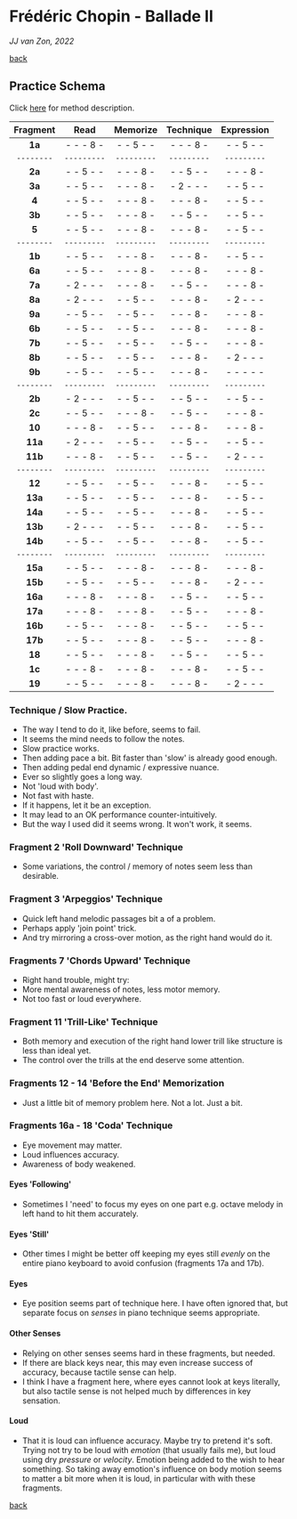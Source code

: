 Frédéric Chopin - Ballade Ⅱ
===========================

*JJ van Zon, 2022*

[back](./README.md)

Practice Schema
---------------

Click [here](https://jjvanzon.github.io/Piano-Playing-Docs/methods/practice-schema.html) for method description.

| Fragment |   Read    | Memorize  | Technique |Expression |
|:--------:|:---------:|:---------:|:---------:|:---------:|
| __1a__   | - - - 8 - | - - 5 - - | - - - 8 - | - - 5 - - |
|`--------`|`---------`|`---------`|`---------`|`---------`|
| __2a__   | - - 5 - - | - - - 8 - | - - 5 - - | - - - 8 - |
| __3a__   | - - 5 - - | - - - 8 - | - 2 - - - | - - 5 - - |
| __4__    | - - 5 - - | - - - 8 - | - - - 8 - | - - 5 - - |
| __3b__   | - - 5 - - | - - - 8 - | - - 5 - - | - - 5 - - |
| __5__    | - - 5 - - | - - - 8 - | - - - 8 - | - - 5 - - |
|`--------`|`---------`|`---------`|`---------`|`---------`|
| __1b__   | - - 5 - - | - - - 8 - | - - - 8 - | - - 5 - - |
| __6a__   | - - 5 - - | - - - 8 - | - - - 8 - | - - - 8 - |
| __7a__   | - 2 - - - | - - - 8 - | - - 5 - - | - - - 8 - |
| __8a__   | - 2 - - - | - - 5 - - | - - - 8 - | - 2 - - - |
| __9a__   | - - 5 - - | - - 5 - - | - - - 8 - | - - - 8 - |
| __6b__   | - - 5 - - | - - 5 - - | - - - 8 - | - - - 8 - |
| __7b__   | - - 5 - - | - - 5 - - | - - 5 - - | - - - 8 - |
| __8b__   | - - 5 - - | - - 5 - - | - - - 8 - | - 2 - - - |
| __9b__   | - - 5 - - | - - 5 - - | - - - 8 - | - - - - - |
|`--------`|`---------`|`---------`|`---------`|`---------`|
| __2b__   | - 2 - - - | - - 5 - - | - - 5 - - | - - 5 - - |
| __2c__   | - - 5 - - | - - - 8 - | - - 5 - - | - - - 8 - |
| __10__   | - - - 8 - | - - 5 - - | - - - 8 - | - - - 8 - |
| __11a__  | - 2 - - - | - - 5 - - | - - 5 - - | - - 5 - - |
| __11b__  | - - - 8 - | - - 5 - - | - - 5 - - | - 2 - - - |
|`--------`|`---------`|`---------`|`---------`|`---------`|
| __12__   | - - 5 - - | - - 5 - - | - - - 8 - | - - 5 - - |
| __13a__  | - - 5 - - | - - 5 - - | - - - 8 - | - - 5 - - |
| __14a__  | - - 5 - - | - - 5 - - | - - - 8 - | - - 5 - - |
| __13b__  | - 2 - - - | - - 5 - - | - - - 8 - | - - 5 - - |
| __14b__  | - - 5 - - | - - 5 - - | - - - 8 - | - - 5 - - |
|`--------`|`---------`|`---------`|`---------`|`---------`|
| __15a__  | - - 5 - - | - - - 8 - | - - - 8 - | - - - 8 - |
| __15b__  | - - 5 - - | - - 5 - - | - - - 8 - | - 2 - - - |
| __16a__  | - - - 8 - | - - - 8 - | - - 5 - - | - - 5 - - |
| __17a__  | - - - 8 - | - - - 8 - | - - 5 - - | - - - 8 - |
| __16b__  | - - 5 - - | - - - 8 - | - - 5 - - | - - 5 - - |
| __17b__  | - - 5 - - | - - - 8 - | - - 5 - - | - - - 8 - |
| __18__   | - - 5 - - | - - - 8 - | - - 5 - - | - - 5 - - |
| __1c__   | - - - 8 - | - - - 8 - | - - - 8 - | - - 5 - - |
| __19__   | - - 5 - - | - - - 8 - | - - - 8 - | - 2 - - - |

### Technique / Slow Practice.

- The way I tend to do it, like before, seems to fail.
- It seems the mind needs to follow the notes.
- Slow practice works.
- Then adding pace a bit. Bit faster than 'slow' is already good enough.
- Then adding pedal end dynamic / expressive nuance.
- Ever so slightly goes a long way.
- Not 'loud with body'.
- Not fast with haste.
- If it happens, let it be an exception.
- It may lead to an OK performance counter-intuitively.
- But the way I used did it seems wrong. It won't work, it seems.

### Fragment 2 'Roll Downward' Technique

- Some variations, the control / memory of notes seem less than desirable.

### Fragment 3 'Arpeggios' Technique

- Quick left hand melodic passages bit a of a problem.  
- Perhaps apply 'join point' trick.  
- And try mirroring a cross-over motion, as the right hand would do it.

### Fragments 7 'Chords Upward' Technique

- Right hand trouble, might try:
- More mental awareness of notes, less motor memory.
- Not too fast or loud everywhere.

### Fragment 11 'Trill-Like' Technique

- Both memory and execution of the right hand lower trill like structure is less than ideal yet.
- The control over the trills at the end deserve some attention.

### Fragments 12 - 14 'Before the End' Memorization

- Just a little bit of memory problem here. Not a lot. Just a bit.

### Fragments 16a - 18 'Coda' Technique

- Eye movement may matter.
- Loud influences accuracy.
- Awareness of body weakened.  

#### Eyes 'Following'

- Sometimes I 'need' to focus my eyes on one part e.g. octave melody in left hand to hit them accurately.

#### Eyes 'Still'

- Other times I might be better off keeping my eyes still *evenly* on the entire piano keyboard to avoid confusion (fragments 17a and 17b).

#### Eyes

- Eye position seems part of technique here. I have often ignored that, but separate focus on *senses* in piano technique seems appropriate.

#### Other Senses

- Relying on other senses seems hard in these fragments, but needed.  
- If there are black keys near, this may even increase success of accuracy, because tactile sense can help.  
- I think I have a fragment here, where eyes cannot look at keys literally, but also tactile sense is not helped much by differences in key sensation.

#### Loud

- That it is loud can influence accuracy. Maybe try to pretend it's soft. Trying not try to be loud with *emotion* (that usually fails me), but loud using dry *pressure* or *velocity*. Emotion being added to the wish to hear something. So taking away emotion's influence on body motion seems to matter a bit more when it is loud, in particular with with these fragments.

[back](./README.md)
